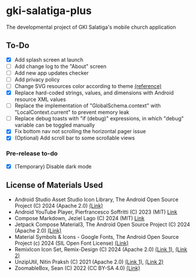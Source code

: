 # gki-salatiga-plus
The developmental project of GKI Salatiga's mobile church application

## To-Do

- [X] Add splash screen at launch
- [ ] Add change log to the "About" screen
- [ ] Add new app updates checker
- [ ] Add privacy policy
- [ ] Change SVG resources color according to theme [(reference)](https://stackoverflow.com/questions/33126904/change-fillcolor-of-a-vector-in-android-programmatically)
- [X] Replace hard-coded strings, values, and dimensions with Android resource XML values
- [ ] Replace the implementation of "GlobalSchema.context" with "LocalContext.current" to prevent memory leak
- [ ] Replace debug toasts with "if (debug)" expressions, in which "debug" variable can be toggled manually
- [X] Fix bottom nav not scrolling the horizontal pager issue
- [X] (Optional) Add scroll bar to some scrollable views

### Pre-release to-do

- [X] (Temporary) Disable dark mode

## License of Materials Used

- Android Studio Asset Studio Icon Library, The Android Open Source Project (C) 2024 (Apache 2.0) [(Link)](https://developer.android.com/studio/write/create-app-icons)
- Android YouTube Player, Pierfrancesco Soffritti (C) 2023 (MIT) [Link](https://github.com/PierfrancescoSoffritti/android-youtube-player)
- Compose Markdown, Jeziel Lago (C) 2024 (MIT) [Link](https://github.com/jeziellago/compose-markdown)
- Jetpack Compose Material3, The Android Open Source Project (C) 2024 (Apache 2.0) [(Link)](https://developer.android.com/jetpack/androidx/releases/compose-material3#1.3.0-beta04)
- Material Symbols & Icons - Google Fonts, The Android Open Source Project (c) 2024 (SIL Open Font License) [(Link)](https://fonts.google.com/icons)
- RemixIcon Icon Set, Remix-Design (C) 2024 (Apache 2.0) [(Link 1)](https://icon-sets.iconify.design/ri), [(Link 2)](https://github.com/Remix-Design/RemixIcon)
- UnzipUtil, Nitin Praksh (C) 2021 (Apache 2.0) [(Link 1)](https://prakashnitin.medium.com/unzipping-files-in-android-kotlin-2a2a2d5eb7ae), [(Link 2)](https://gist.github.com/NitinPraksash9911/dea21ec4b8ae7df068f8f891187b6d1e)
- ZoomableBox, Sean (C) 2022 (CC BY-SA 4.0) [(Link)](https://stackoverflow.com/a/72528056)
